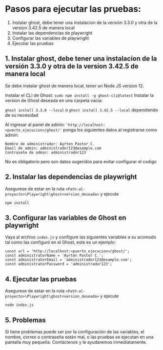 # Pasos para ejecutar las pruebas:
1. Instalar ghost, debe tener una instalacion de la versión 3.3.0 y otra de la version 3.42.5 de manera local
2. Instalar las dependencias de playwright
3. Configurar las variables de playwright
4. Ejecutar las pruebas

## 1. Instalar ghost, debe tener una instalacion de la versión 3.3.0 y otra de la version 3.42.5 de manera local
Se debe instalar ghost de manera local, tener un Node JS version 12.

Instalar el CLI de Ghost:
```sudo npm install -g ghost-cli@latest```
Instalar la version de Ghost deseada en una carpeta vacia:

```ghost install 3.3.0 --local``` o ```ghost install 3.42.5 --local``` dependiendo de su necesidad

Al ingresar al panel de admin: ```'http://localhost:<puerto_ejecucion>/ghost/'``` ponga los siguientes datos al registrarse como admin:
```
Nombre de administrador: Ayrton Pastor C.
Email de admin: administrador123@example.com
Contraseña de admin: administrador123
```
No es obligatorio pero son datos sugeridos para evitar configurar el codigo

## 2. Instalar las dependencias de playwright
Asegurese de estar en la ruta ```<Path-al-proyecto>\Playwright\ghost<version_deseada>``` y ejecute

```npm install```

## 3. Configurar las variables de Ghost en playwright

Vaya al archivo  ```index.js``` y configure las siguientes variables a su acomodo tal como las configuró en el Ghost, este es un ejemplo:
```
const url = 'http://localhost:<puerto_ejecucion>/ghost/';
const administratorName = 'Ayrton Pastor C.';
const administratorEmail = 'administrador123@example.com';
const administratorPassword = 'administrador123';
```

## 4. Ejecutar las pruebas
Asegurese de estar en la ruta ```<Path-al-proyecto>\Playwright\ghost<version_deseada>``` y ejecute

```node index.js```

## 5. Problemas
Si tiene problemas puede ser por la configuración de las variables, el nombre, correo o contraseña están mal, o las pruebas se ejecutan en una pantalla muy pequeña. Contáctenos y le ayudaremos inmediatamente.
